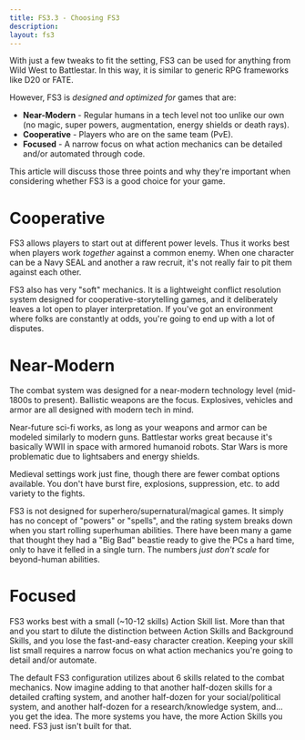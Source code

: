 ```yaml
---
title: FS3.3 - Choosing FS3
description: 
layout: fs3
---
```


With just a few tweaks to fit the setting, FS3 can be used for anything from Wild West to Battlestar.  In this way, it is similar to generic RPG frameworks like D20 or FATE.

However, FS3 is *designed and optimized for* games that are:

* **Near-Modern** - Regular humans in a tech level not too unlike our own (no magic, super powers, augmentation, energy shields or death rays).
* **Cooperative** - Players who are on the same team (PvE).
* **Focused** - A narrow focus on what action mechanics can be detailed and/or automated through code.

This article will discuss those three points and why they're important when considering whether FS3 is a good choice for your game.

# Cooperative

FS3 allows players to start out at different power levels.  Thus it works best when players work *together* against a common enemy.  When one character can be a Navy SEAL and another a raw recruit, it's not really fair to pit them against each other.

FS3 also has very "soft" mechanics.  It is a lightweight conflict resolution system designed for cooperative-storytelling games, and it deliberately leaves a lot open to player interpretation.  If you've got an environment where folks are constantly at odds, you're going to end up with a lot of disputes.

# Near-Modern

The combat system was designed for a near-modern technology level (mid-1800s to present).  Ballistic weapons are the focus.  Explosives, vehicles and armor are all designed with modern tech in mind. 

Near-future sci-fi works, as long as your weapons and armor can be modeled similarly to modern guns. Battlestar works great because it's basically WWII in space with armored humanoid robots.  Star Wars is more problematic due to lightsabers and energy shields.

Medieval settings work just fine, though there are fewer combat options available. You don't have burst fire, explosions, suppression, etc. to add variety to the fights.

FS3 is not designed for superhero/supernatural/magical games.  It simply has no concept of "powers" or "spells", and the rating system breaks down when you start rolling superhuman abilities.  There have been many a game that thought they had a "Big Bad" beastie ready to give the PCs a hard time, only to have it felled in a single turn.  The numbers *just don't scale* for beyond-human abilities.

# Focused

FS3 works best with a small (~10-12 skills) Action Skill list.  More than that and you start to dilute the distinction between Action Skills and Background Skills, and you lose the fast-and-easy character creation.  Keeping your skill list small requires a narrow focus on what action mechanics you're going to detail and/or automate.

The default FS3 configuration utilizes about 6 skills related to the combat mechanics.  Now imagine adding to that another half-dozen skills for a detailed crafting system, and another half-dozen for your social/political system, and another half-dozen for a research/knowledge system, and... you get the idea.  The more systems you have, the more Action Skills you need.  FS3 just isn't built for that.